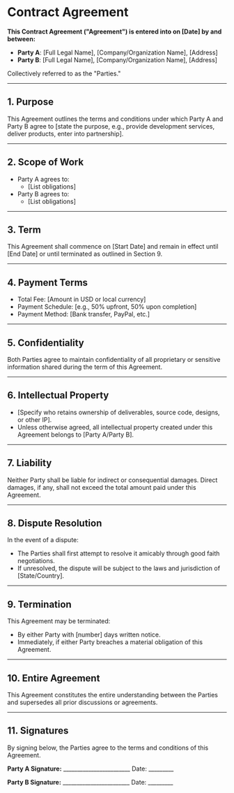 # Contract Agreement

**This Contract Agreement ("Agreement") is entered into on [Date] by and between:**

- **Party A**: [Full Legal Name], [Company/Organization Name], [Address]  
- **Party B**: [Full Legal Name], [Company/Organization Name], [Address]  

Collectively referred to as the "Parties."

---

## 1. Purpose
This Agreement outlines the terms and conditions under which Party A and Party B agree to [state the purpose, e.g., provide development services, deliver products, enter into partnership].

---

## 2. Scope of Work
- Party A agrees to:  
  - [List obligations]  
- Party B agrees to:  
  - [List obligations]  

---

## 3. Term
This Agreement shall commence on [Start Date] and remain in effect until [End Date] or until terminated as outlined in Section 9.

---

## 4. Payment Terms
- Total Fee: [Amount in USD or local currency]  
- Payment Schedule: [e.g., 50% upfront, 50% upon completion]  
- Payment Method: [Bank transfer, PayPal, etc.]  

---

## 5. Confidentiality
Both Parties agree to maintain confidentiality of all proprietary or sensitive information shared during the term of this Agreement.

---

## 6. Intellectual Property
- [Specify who retains ownership of deliverables, source code, designs, or other IP].  
- Unless otherwise agreed, all intellectual property created under this Agreement belongs to [Party A/Party B].

---

## 7. Liability
Neither Party shall be liable for indirect or consequential damages. Direct damages, if any, shall not exceed the total amount paid under this Agreement.

---

## 8. Dispute Resolution
In the event of a dispute:  
- The Parties shall first attempt to resolve it amicably through good faith negotiations.  
- If unresolved, the dispute will be subject to the laws and jurisdiction of [State/Country].  

---

## 9. Termination
This Agreement may be terminated:  
- By either Party with [number] days written notice.  
- Immediately, if either Party breaches a material obligation of this Agreement.  

---

## 10. Entire Agreement
This Agreement constitutes the entire understanding between the Parties and supersedes all prior discussions or agreements.

---

## 11. Signatures
By signing below, the Parties agree to the terms and conditions of this Agreement.  

**Party A Signature:** ________________________ Date: _________  

**Party B Signature:** ________________________ Date: _________  
